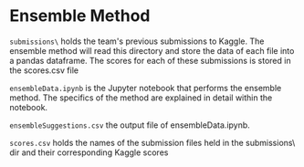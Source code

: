 # Ensemble Method

`submissions\` holds the team's previous submissions to Kaggle. The ensemble method will read this directory and 
store the data of each file into a pandas dataframe. The scores for each of these submissions is stored in the
scores.csv file

`ensembleData.ipynb` is the Jupyter notebook that performs the ensemble method. The specifics of the method are explained in detail within the notebook.

`ensembleSuggestions.csv` the output file of ensembleData.ipynb.

`scores.csv` holds the names of the submission files held in the submissions\ dir and their corresponding Kaggle scores
